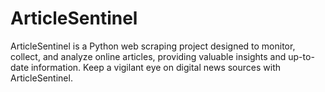 # ArticleSentinel
ArticleSentinel is a Python web scraping project designed to monitor, collect, and analyze online articles, providing valuable insights and up-to-date information. Keep a vigilant eye on digital news sources with ArticleSentinel.
